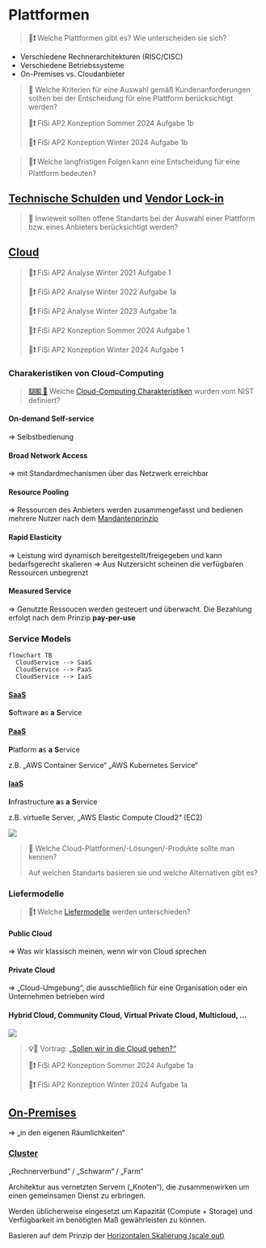 # Plattformen

> **💬❗** Welche Plattformen gibt es? Wie unterscheiden sie sich?

* Verschiedene Rechnerarchitekturen (RISC/CISC)
* Verschiedene Betriebssysteme
* On-Premises vs. Cloudanbieter


> **💬**
> Welche Kriterien für eine Auswahl gemäß Kundenanforderungen sollten bei der Entscheidung für eine Plattform berücksichtigt werden?
>
> **📝❗** FiSi AP2 Konzeption Sommer 2024 Aufgabe 1b
>
> **📝❗** FiSi AP2 Konzeption Winter 2024 Aufgabe 1b


<!-- toc -->


> **💬❗**
> Welche langfristigen Folgen kann eine Entscheidung für eine Plattform bedeuten?


## [Technische Schulden](https://de.wikipedia.org/wiki/Technische_Schulden) und [Vendor Lock-in](https://de.wikipedia.org/wiki/Lock-in-Effekt)


> **💬**
> Inwieweit sollten offene Standarts bei der Auswahl einer Plattform bzw. eines Anbieters berücksichtigt werden?


## [Cloud](https://de.wikipedia.org/wiki/Cloud_Computing)

> **📝❗** FiSi AP2 Analyse Winter 2021 Aufgabe 1
>
> **📝❗** FiSi AP2 Analyse Winter 2022 Aufgabe 1a
>
> **📝❗** FiSi AP2 Analyse Winter 2023 Aufgabe 1a
>
> **📝❗** FiSi AP2 Konzeption Sommer 2024 Aufgabe 1
>
> **📝❗** FiSi AP2 Konzeption Winter 2024 Aufgabe 1


### Charakeristiken von Cloud-Computing

> [**🇺🇸 💬**](https://csrc.nist.gov/pubs/sp/800/145/final)
> Welche [Cloud-Computing Charakteristiken](https://csrc.nist.gov/pubs/sp/800/145/final) wurden vom NIST definiert?

#### On-demand Self-service
=> Selbstbedienung

#### Broad Network Access
=> mit Standardmechanismen über das Netzwerk erreichbar

#### Resource Pooling
=> Ressourcen des Anbieters werden zusammengefasst und bedienen mehrere Nutzer nach dem [Mandantenprinzip](https://de.wikipedia.org/wiki/Mandantenf%C3%A4higkeit)

#### Rapid Elasticity
=> Leistung wird dynamisch bereitgestellt/freigegeben und kann bedarfsgerecht skalieren
=> Aus Nutzersicht scheinen die verfügbaren Ressourcen unbegrenzt

#### Measured Service
=> Genutzte Ressoucen werden gesteuert und überwacht. Die Bezahlung erfolgt nach dem Prinzip **pay-per-use**


### Service Models

```mermaid
flowchart TB
  CloudService --> SaaS
  CloudService --> PaaS
  CloudService --> IaaS
```

#### [SaaS](https://de.wikipedia.org/wiki/Software_as_a_Service)
**S**oftware **a**s **a** **S**ervice

#### [PaaS](https://de.wikipedia.org/wiki/Platform_as_a_Service)
**P**latform **a**s **a** **S**ervice

z.B. „AWS Container Service“ „AWS Kubernetes Service“

#### [IaaS](https://de.wikipedia.org/wiki/Infrastructure_as_a_Service)
**I**nfrastructure **a**s **a** **S**ervice

z.B. virtuelle Server, „AWS Elastic Compute Cloud2“ (EC2)

![](https://upload.wikimedia.org/wikipedia/commons/b/b5/Cloud_computing.svg)


> **💬** Welche Cloud-Plattformen/-Lösungen/-Produkte sollte man kennen?
>
> Auf welchen Standarts basieren sie und welche Alternativen gibt es?


### Liefermodelle

> **💬❗** Welche [Liefermodelle](https://de.wikipedia.org/wiki/Cloud_Computing#Liefermodelle) werden unterschieden?

#### Public Cloud
=> Was wir klassisch meinen, wenn wir von Cloud sprechen
#### Private Cloud
=> „Cloud-Umgebung“, die ausschließlich für eine Organisation oder ein Unternehmen betrieben wird
#### Hybrid Cloud, Community Cloud, Virtual Private Cloud, Multicloud, …

![](https://upload.wikimedia.org/wikipedia/commons/8/87/Cloud_computing_types.svg)


> **💡💬** Vortrag: [„Sollen wir in die Cloud gehen?“](http://ptrace.fefe.de/cloud/#1)
>
> **📝❗** FiSi AP2 Konzeption Sommer 2024 Aufgabe 1a
>
> **📝❗** FiSi AP2 Konzeption Winter 2024 Aufgabe 1a

## [On-Premises](https://de.wikipedia.org/wiki/On-Premises)
=> „in den eigenen Räumlichkeiten“

### [Cluster](https://de.wikipedia.org/wiki/Rechnerverbund)
„Rechnerverbund“ / „Schwarm“ / „Farm“

Architektur aus vernetzten Servern („Knoten“), die zusammenwirken um einen gemeinsamen Dienst zu erbringen.

Werden üblicherweise eingesetzt um Kapazität (Compute + Storage) und Verfügbarkeit im benötigten Maß gewährleisten zu können.

Basieren auf dem Prinzip der [Horizontalen Skalierung (scale out)](https://de.wikipedia.org/wiki/Skalierbarkeit#Horizontale_Skalierung_(scale_out).)
